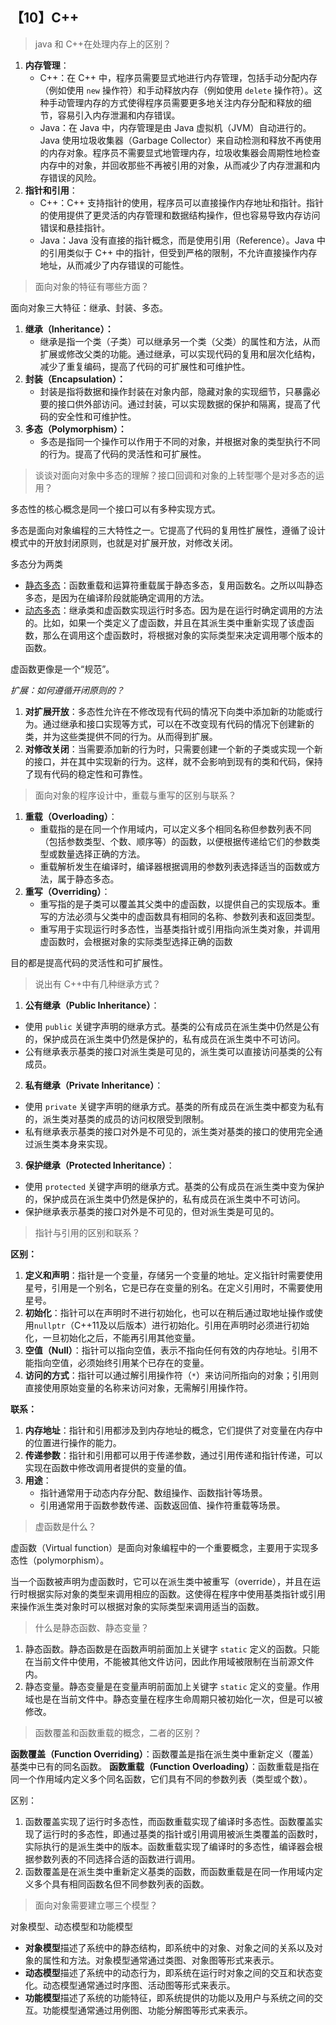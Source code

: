 ## 【10】C++

> java 和 C++在处理内存上的区别？

1. **内存管理**：
    - C++：在 C++ 中，程序员需要显式地进行内存管理，包括手动分配内存（例如使用 `new` 操作符）和手动释放内存（例如使用 `delete` 操作符）。这种手动管理内存的方式使得程序员需要更多地关注内存分配和释放的细节，容易引入内存泄漏和内存错误。
    - Java：在 Java 中，内存管理是由 Java 虚拟机（JVM）自动进行的。Java 使用垃圾收集器（Garbage Collector）来自动检测和释放不再使用的内存对象。程序员不需要显式地管理内存，垃圾收集器会周期性地检查内存中的对象，并回收那些不再被引用的对象，从而减少了内存泄漏和内存错误的风险。
2. **指针和引用**：
    - C++：C++ 支持指针的使用，程序员可以直接操作内存地址和指针。指针的使用提供了更灵活的内存管理和数据结构操作，但也容易导致内存访问错误和悬挂指针。
    - Java：Java 没有直接的指针概念，而是使用引用（Reference）。Java 中的引用类似于 C++ 中的指针，但受到严格的限制，不允许直接操作内存地址，从而减少了内存错误的可能性。

> 面向对象的特征有哪些方面？

面向对象三大特征：继承、封装、多态。

1. **继承（Inheritance）：**
    - 继承是指一个类（子类）可以继承另一个类（父类）的属性和方法，从而扩展或修改父类的功能。通过继承，可以实现代码的复用和层次化结构，减少了重复编码，提高了代码的可扩展性和可维护性。
2. **封装（Encapsulation）：**
    - 封装是指将数据和操作封装在对象内部，隐藏对象的实现细节，只暴露必要的接口供外部访问。通过封装，可以实现数据的保护和隔离，提高了代码的安全性和可维护性。
3. **多态（Polymorphism）：**
    - 多态是指同一个操作可以作用于不同的对象，并根据对象的类型执行不同的行为。提高了代码的灵活性和可扩展性。


> 谈谈对面向对象中多态的理解？接口回调和对象的上转型哪个是对多态的运用？

多态性的核心概念是同一个接口可以有多种实现方式。

多态是面向对象编程的三大特性之一。它提高了代码的复用性扩展性，遵循了设计模式中的开放封闭原则，也就是对扩展开放，对修改关闭。

多态分为两类
- <u>静态多态</u>：函数重载和运算符重载属于静态多态，复用函数名。之所以叫静态多态，是因为在编译阶段就能确定调用的方法。
- <u>动态多态</u>：继承类和虚函数实现运行时多态。因为是在运行时确定调用的方法的。比如，如果一个类定义了虚函数，并且在其派生类中重新实现了该虚函数，那么在调用这个虚函数时，将根据对象的实际类型来决定调用哪个版本的函数。

虚函数更像是一个“规范”。

*扩展：如何遵循开闭原则的？*
1. **对扩展开放**：多态性允许在不修改现有代码的情况下向类中添加新的功能或行为。通过继承和接口实现等方式，可以在不改变现有代码的情况下创建新的类，并为这些类提供不同的行为。从而得到扩展。
2. **对修改关闭**：当需要添加新的行为时，只需要创建一个新的子类或实现一个新的接口，并在其中实现新的行为。这样，就不会影响到现有的类和代码，保持了现有代码的稳定性和可靠性。

> 面向对象的程序设计中，重载与重写的区别与联系？

1. **重载（Overloading）**：
    - 重载指的是在同一个作用域内，可以定义多个相同名称但参数列表不同（包括参数类型、个数、顺序等）的函数，以便根据传递给它们的参数类型或数量选择正确的方法。
    - 重载解析发生在编译时，编译器根据调用的参数列表选择适当的函数或方法，属于静态多态。
2. **重写（Overriding）**：
    - 重写指的是子类可以覆盖其父类中的虚函数，以提供自己的实现版本。重写的方法必须与父类中的虚函数具有相同的名称、参数列表和返回类型。
    - 重写用于实现运行时多态性，当基类指针或引用指向派生类对象，并调用虚函数时，会根据对象的实际类型选择正确的函数

目的都是提高代码的灵活性和可扩展性。

> 说出有 C++中有几种继承方式？

1. **公有继承（Public Inheritance）**：
- 使用 `public` 关键字声明的继承方式。基类的公有成员在派生类中仍然是公有的，保护成员在派生类中仍然是保护的，私有成员在派生类中不可访问。
- 公有继承表示基类的接口对派生类是可见的，派生类可以直接访问基类的公有成员。
2. **私有继承（Private Inheritance）**：
- 使用 `private` 关键字声明的继承方式。基类的所有成员在派生类中都变为私有的，派生类对基类的成员的访问权限受到限制。
- 私有继承表示基类的接口对外是不可见的，派生类对基类的接口的使用完全通过派生类本身来实现。
3. **保护继承（Protected Inheritance）**：
- 使用 `protected` 关键字声明的继承方式。基类的公有成员在派生类中变为保护的，保护成员在派生类中仍然是保护的，私有成员在派生类中不可访问。
- 保护继承表示基类的接口对外是不可见的，但对派生类是可见的。

> 指针与引用的区别和联系？

**区别：**
1. **定义和声明**：指针是一个变量，存储另一个变量的地址。定义指针时需要使用星号，引用是一个别名，它是已存在变量的别名。在定义引用时，不需要使用星号。
2. **初始化**：指针可以在声明时不进行初始化，也可以在稍后通过取地址操作或使用`nullptr`（C++11及以后版本）进行初始化。引用在声明时必须进行初始化，一旦初始化之后，不能再引用其他变量。
3. **空值（Null）**：指针可以指向空值，表示不指向任何有效的内存地址。引用不能指向空值，必须始终引用某个已存在的变量。
4. **访问的方式**：指针可以通过解引用操作符（`*`）来访问所指向的对象；引用则直接使用原始变量的名称来访问对象，无需解引用操作符。

**联系：**
1. **内存地址**：指针和引用都涉及到内存地址的概念，它们提供了对变量在内存中的位置进行操作的能力。
2. **传递参数**：指针和引用都可以用于传递参数，通过引用传递和指针传递，可以实现在函数中修改调用者提供的变量的值。
3. **用途**：
    - 指针通常用于动态内存分配、数组操作、函数指针等场景。
    - 引用通常用于函数参数传递、函数返回值、操作符重载等场景。

> 虚函数是什么？

虚函数（Virtual function）是面向对象编程中的一个重要概念，主要用于实现多态性（polymorphism）。

当一个函数被声明为虚函数时，它可以在派生类中被重写（override），并且在运行时根据实际对象的类型来调用相应的函数。这使得在程序中使用基类指针或引用来操作派生类对象时可以根据对象的实际类型来调用适当的函数。

> 什么是静态函数、静态变量？

1. 静态函数。静态函数是在函数声明前面加上关键字 `static` 定义的函数。只能在当前文件中使用，不能被其他文件访问，因此作用域被限制在当前源文件内。
2. 静态变量。静态变量是在变量声明前面加上关键字 `static` 定义的变量。作用域也是在当前文件中。静态变量在程序生命周期只被初始化一次，但是可以被修改。

> 函数覆盖和函数重载的概念，二者的区别？

**函数覆盖（Function Overriding）**：函数覆盖是指在派生类中重新定义（覆盖）基类中已有的同名函数。
**函数重载（Function Overloading）**：函数重载是指在同一个作用域内定义多个同名函数，它们具有不同的参数列表（类型或个数）。

区别：

1. 函数覆盖实现了运行时多态性，而函数重载实现了编译时多态性。函数覆盖实现了运行时的多态性，即通过基类的指针或引用调用被派生类覆盖的函数时，实际执行的是派生类中的版本。函数重载实现了编译时的多态性，编译器会根据参数列表的不同选择合适的函数进行调用。
2. 函数覆盖是在派生类中重新定义基类的函数，而函数重载是在同一作用域内定义多个具有相同函数名但不同参数列表的函数。

> 面向对象需要建立哪三个模型？

对象模型、动态模型和功能模型

- **对象模型**描述了系统中的静态结构，即系统中的对象、对象之间的关系以及对象的属性和方法。对象模型通常通过类图、对象图等形式来表示。
- **动态模型**描述了系统中的动态行为，即系统在运行时对象之间的交互和状态变化。动态模型通常通过时序图、活动图等形式来表示。
- **功能模型**描述了系统的功能特征，即系统提供的功能以及用户与系统之间的交互。功能模型通常通过用例图、功能分解图等形式来表示。

